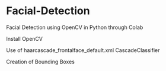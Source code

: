 # Facial-Detection

Facial Detection using OpenCV in Python through Colab

Install OpenCV

Use of haarcascade_frontalface_default.xml CascadeClassifier

Creation of Bounding Boxes
